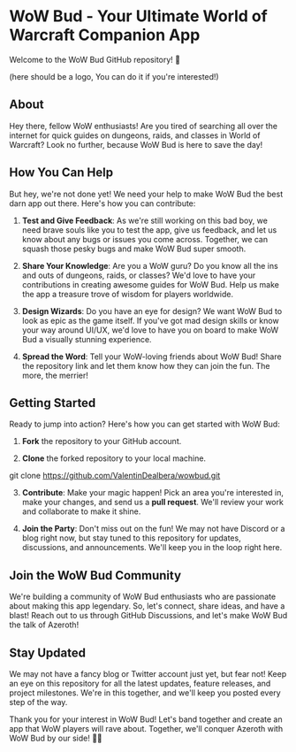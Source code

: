 # WoW Bud - Your Ultimate World of Warcraft Companion App

Welcome to the WoW Bud GitHub repository! 🎉

(here should be a logo, You can do it if you're interested!)

## About

Hey there, fellow WoW enthusiasts! Are you tired of searching all over the internet for quick guides on dungeons, raids, and classes in World of Warcraft? Look no further, because WoW Bud is here to save the day!

## How You Can Help

But hey, we're not done yet! We need your help to make WoW Bud the best darn app out there. Here's how you can contribute:

1. **Test and Give Feedback**: As we're still working on this bad boy, we need brave souls like you to test the app, give us feedback, and let us know about any bugs or issues you come across. Together, we can squash those pesky bugs and make WoW Bud super smooth.

2. **Share Your Knowledge**: Are you a WoW guru? Do you know all the ins and outs of dungeons, raids, or classes? We'd love to have your contributions in creating awesome guides for WoW Bud. Help us make the app a treasure trove of wisdom for players worldwide.

3. **Design Wizards**: Do you have an eye for design? We want WoW Bud to look as epic as the game itself. If you've got mad design skills or know your way around UI/UX, we'd love to have you on board to make WoW Bud a visually stunning experience.

4. **Spread the Word**: Tell your WoW-loving friends about WoW Bud! Share the repository link and let them know how they can join the fun. The more, the merrier!

## Getting Started

Ready to jump into action? Here's how you can get started with WoW Bud:

1. **Fork** the repository to your GitHub account.

2. **Clone** the forked repository to your local machine.

  git clone https://github.com/ValentinDealbera/wowbud.git

3. **Contribute**: Make your magic happen! Pick an area you're interested in, make your changes, and send us a **pull request**. We'll review your work and collaborate to make it shine.

4. **Join the Party**: Don't miss out on the fun! We may not have Discord or a blog right now, but stay tuned to this repository for updates, discussions, and announcements. We'll keep you in the loop right here.

## Join the WoW Bud Community

We're building a community of WoW Bud enthusiasts who are passionate about making this app legendary. So, let's connect, share ideas, and have a blast! Reach out to us through GitHub Discussions, and let's make WoW Bud the talk of Azeroth!

## Stay Updated

We may not have a fancy blog or Twitter account just yet, but fear not! Keep an eye on this repository for all the latest updates, feature releases, and project milestones. We're in this together, and we'll keep you posted every step of the way.

Thank you for your interest in WoW Bud! Let's band together and create an app that WoW players will rave about. Together, we'll conquer Azeroth with WoW Bud by our side! 🚀✨
